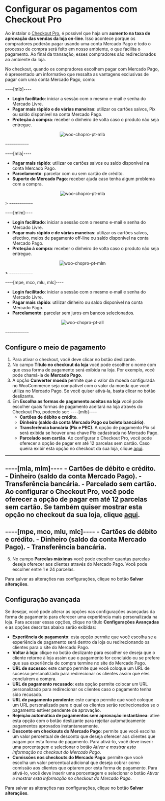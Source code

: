 # Configurar os pagamentos com Checkout Pro

Ao instalar o [Checkout Pro](/developers/pt/docs/checkout-pro/landing), é possível que haja um **aumento na taxa de aprovação das vendas da loja on-line**. Isso acontece porque os compradores poderão pagar usando uma conta Mercado Pago e todo o processo de compra será feito em nosso ambiente, o que facilita o pagamento. Ao final da transação, esses compradores são redirecionados ao ambiente da loja.

No checkout, quando os compradores escolhem pagar com Mercado Pago, é apresentado um informativo que ressalta as vantagens exclusivas de pagar com uma conta Mercado Pago, como:

----[mlb]----
* **Login facilitado**: iniciar a sessão com o mesmo e-mail e senha do Mercado Livre.
* **Pagar mais rápido e de várias maneiras**: utilizar os cartões salvos, Pix ou saldo disponível na conta Mercado Pago.
* **Proteção à compra**: receber o dinheiro de volta caso o produto não seja entregue.

<center>

![woo-chopro-pt-mlb](/images/woocomerce/woo-chopro-pt-mlb.png)

</center>
------------

----[mla]----
* **Pagar mais rápido**: utilizar os cartões salvos ou saldo disponível na conta Mercado Pago.
* **Parcelamento**: parcelar com ou sem cartão de crédito.
* **Suporte do Mercado Pago**: receber ajuda caso tenha algum problema com a compra.

<center>

![woo-chopro-pt-mla](/images/woocomerce/woo-chopro-pt-mla.png)

</center>>
------------

----[mlm]----
* **Login facilitado**: iniciar a sessão com o mesmo e-mail e senha do Mercado Livre. 
* **Pagar mais rápido e de várias maneiras**: utilizar os cartões salvos, efectivo, meios de pagamento off-line ou saldo disponível na conta Mercado Pago.
* **Proteção à compra**: receber o dinheiro de volta caso o produto não seja entregue.

<center>

![woo-chopro-pt-mlm](/images/woocomerce/woo-chopro-pt-mlm.png)

</center>>
------------

----[mpe, mco, mlu, mlc]----
* **Login facilitado**: iniciar a sessão com o mesmo e-mail e senha do Mercado Livre. 
* **Pagar mais rápido**: utilizar dinheiro ou saldo disponível na conta Mercado Pago. 
* **Parcelamento**: parcelar sem juros em bancos selecionados.

<center>

![woo-chopro-pt-all](/images/woocomerce/woo-chopro-pt-all.png)

</center>
------------

## Configure o meio de pagamento

1. Para ativar o checkout, você deve clicar no botão deslizante.
2. No campo **Título no checkout da loja** você pode escolher o nome com que essa forma de pagamento será exibida na loja. Por exemplo, você pode chamá-la de **Mercado Pago**.
3. A opção **Converter moeda** permite que o valor da moeda configurada no WooCommerce seja compatível com o valor da moeda que você utiliza no Mercado Pago. Se você quiser ativá-la, basta clicar no botão deslizante.
4. Em **Escolha as formas de pagamento aceitas na loja** você pode escolher quais formas de pagamento aceitará na loja através do Checkout Pro, podendo ser:
----[mlb]----
    - **Cartões de débito e crédito**.
    - **Dinheiro (saldo da conta Mercado Pago ou boleto bancário)**.
    - **Transferência bancária (Pix e PEC)**. A opção de pagamento Pix só será exibida se houver uma chave Pix cadastrada no Mercado Pago.
    - **Parcelado sem cartão**. Ao configurar o Checkout Pro, você pode oferecer a opção de pagar em até 12 parcelas sem cartão. Caso queira exibir esta opção no checkout da sua loja, clique [aqui](/developers/pt/docs/woocommerce/payments-configuration/mercado-credito). 
------------
----[mla, mlm]----
    - **Cartões de débito e crédito**.
    - **Dinheiro (saldo da conta Mercado Pago)**.
    - **Transferência bancária**.
    - **Parcelado sem cartão**. Ao configurar o Checkout Pro, você pode oferecer a opção de pagar em até 12 parcelas sem cartão. Se também quiser mostrar esta opção no checkout da sua loja, clique [aqui](/developers/pt/docs/woocommerce/payments-configuration/mercado-credito). 
------------
----[mpe, mco, mlu, mlc]----
    - **Cartões de débito e crédito**.
    - **Dinheiro (saldo da conta Mercado Pago)**.
    - **Transferência bancária**.
------------
5. No campo **Parcelas máximas** você pode escolher quantas parcelas deseja oferecer aos clientes através do Mercado Pago. Você pode escolher entre 1 e 24 parcelas.

Para salvar as alterações nas configurações, clique no botão **Salvar alterações**.

## Configuração avançada

Se desejar, você pode alterar as opções nas configurações avançadas da forma de pagamento para oferecer uma experiência mais personalizada na loja. Para acessar essas opções, clique no título **Configurações Avançadas** e as opções descritas abaixo serão exibidas:

- **Experiência de pagamento**: esta opção permite que você escolha se a experiência de pagamento será dentro da loja ou redirecionando os clientes para o site do Mercado Pago.
- **Voltar à loja**: clique no botão deslizante para escolher se deseja que o cliente retorne à loja assim que o pagamento for concluído ou se prefere que sua experiência de compra termine no site do Mercado Pago.
- **URL de sucesso**: este campo permite que você coloque um URL de sucesso personalizado para redirecionar os clientes assim que eles concluírem a compra.
- **URL de pagamento recusado**: esta opção permite colocar um URL personalizado para redirecionar os clientes caso o pagamento tenha sido recusado.
- **URL de pagamento pendente**: este campo permite que você coloque um URL personalizado para o qual os clientes serão redirecionados se o pagamento estiver pendente de aprovação.
- **Rejeição automática de pagamentos sem aprovação instantânea**: ative esta opção com o botão deslizante para rejeitar automaticamente pagamentos aprovados instantaneamente.
- **Desconto em checkouts do Mercado Pago**: permite que você escolha um valor percentual de desconto que deseja oferecer aos clientes que pagam por esta forma de pagamento. Para ativá-lo, você deve inserir uma porcentagem e selecionar o botão _Ativar e mostrar esta informação no checkout do Mercado Pago_.
- **Comissões nos checkouts do Mercado Pago**: permite que você escolha um valor percentual adicional que deseja cobrar como comissão aos clientes que optarem por esta forma de pagamento. Para ativá-lo, você deve inserir uma porcentagem e selecionar o botão _Ativar e mostrar esta informação no checkout do Mercado Pago_.

Para salvar as alterações nas configurações, clique no botão **Salvar alterações**.

